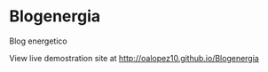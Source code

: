 # Blogenergia
Blog energetico 

View live demostration site at http://oalopez10.github.io/Blogenergia

